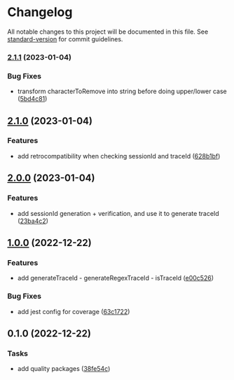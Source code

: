 # Changelog

All notable changes to this project will be documented in this file. See [standard-version](https://github.com/conventional-changelog/standard-version) for commit guidelines.

### [2.1.1](https://github.com/Dyrloz/follow-you-client/compare/v2.1.0...v2.1.1) (2023-01-04)

### Bug Fixes

-   transform characterToRemove into string before doing upper/lower case ([5bd4c81](https://github.com/Dyrloz/follow-you-client/commit/5bd4c8143dcd1d4ffdaae459050e1e4d624eed22))

## [2.1.0](https://github.com/Dyrloz/follow-you-client/compare/v2.0.0...v2.1.0) (2023-01-04)

### Features

-   add retrocompatibility when checking sessionId and traceId ([628b1bf](https://github.com/Dyrloz/follow-you-client/commit/628b1bf1ab6a3050f33f12e89eda1c31e919e21e))

## [2.0.0](https://github.com/Dyrloz/follow-you-client/compare/v1.0.0...v2.0.0) (2023-01-04)

### Features

-   add sessionId generation + verification, and use it to generate traceId ([23ba4c2](https://github.com/Dyrloz/follow-you-client/commit/23ba4c2d718ed406ab71156615da28a15f488076))

## [1.0.0](https://github.com/Dyrloz/follow-you-client/compare/v0.1.0...v1.0.0) (2022-12-22)

### Features

-   add generateTraceId - generateRegexTraceId - isTraceId ([e00c526](https://github.com/Dyrloz/follow-you-client/commit/e00c526745007d859115fcf0ad3b3825a58d1736))

### Bug Fixes

-   add jest config for coverage ([63c1722](https://github.com/Dyrloz/follow-you-client/commit/63c1722511ae98c77a2b4dbf1b2e310d9774ceb2))

## 0.1.0 (2022-12-22)

### Tasks

-   add quality packages ([38fe54c](https://github.com/Dyrloz/follow-you-client/commit/38fe54c90e52a28c00fe6ae67496b563916f0c56))
